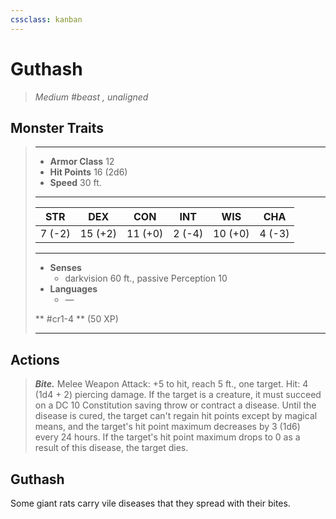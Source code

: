 ```yaml
---
cssclass: kanban
---
```


# Guthash
>*Medium #beast , unaligned*
## Monster Traits
>___
>- **Armor Class** 12
>- **Hit Points** 16 (2d6)
>- **Speed** 30 ft.
>___
>|STR|DEX|CON|INT|WIS|CHA|
>|:---:|:---:|:---:|:---:|:---:|:---:|
>|7 (-2)|15 (+2)|11 (+0)|2 (-4)|10 (+0)|4 (-3)|
>___
>- **Senses**
>	 - darkvision 60 ft., passive Perception 10
>- **Languages**
>	 - —
>
> ** #cr1-4 ** (50 XP)
>___
## Actions
>***Bite.*** Melee Weapon Attack: +5 to hit, reach 5 ft., one target. Hit: 4 (1d4 + 2) piercing damage. If the target is a creature, it must succeed on a DC 10 Constitution saving throw or contract a disease. Until the disease is cured, the target can't regain hit points except by magical means, and the target's hit point maximum decreases by 3 (1d6) every 24 hours. If the target's hit point maximum drops to 0 as a result of this disease, the target dies.
## Guthash
Some giant rats carry vile diseases that they spread with their bites.